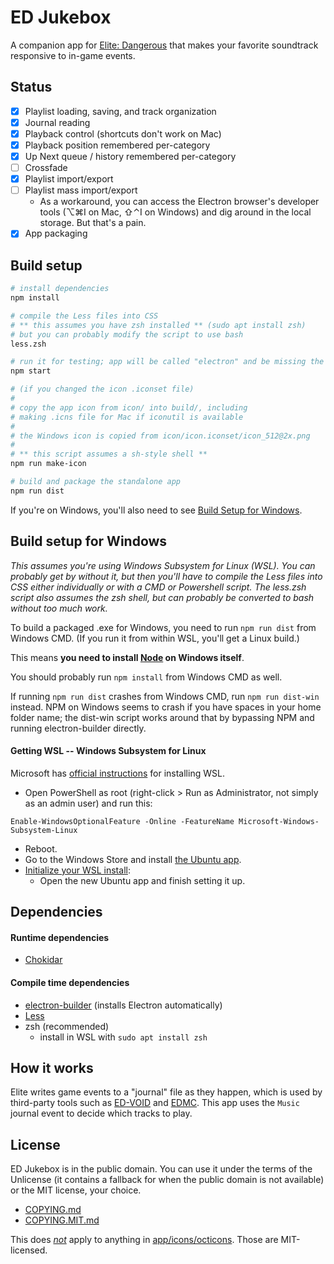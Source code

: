 # ED Jukebox

A companion app for [Elite: Dangerous][ed-official-site] that makes your favorite soundtrack responsive to in-game events.

## Status

- [x] Playlist loading, saving, and track organization
- [x] Journal reading
- [x] Playback control (shortcuts don't work on Mac)
- [x] Playback position remembered per-category
- [x] Up Next queue / history remembered per-category
- [ ] Crossfade
- [x] Playlist import/export
- [ ] Playlist mass import/export
	- As a workaround, you can access the Electron browser's developer tools (⌥⌘I on Mac, ⇧⌃I on Windows) and dig around in the local storage. But that's a pain.
- [x] App packaging

## Build setup

```bash
# install dependencies
npm install

# compile the Less files into CSS
# ** this assumes you have zsh installed ** (sudo apt install zsh)
# but you can probably modify the script to use bash
less.zsh

# run it for testing; app will be called "electron" and be missing the icon
npm start

# (if you changed the icon .iconset file)
#
# copy the app icon from icon/ into build/, including
# making .icns file for Mac if iconutil is available
#
# the Windows icon is copied from icon/icon.iconset/icon_512@2x.png
#
# ** this script assumes a sh-style shell **
npm run make-icon

# build and package the standalone app
npm run dist
```

If you're on Windows, you'll also need to see [Build Setup for Windows](#build-setup-for-windows).

## Build setup for Windows

_This assumes you're using Windows Subsystem for Linux (WSL). You can probably get by without it, but then you'll have to compile the Less files into CSS either individually or with a CMD or Powershell script. The less.zsh script also assumes the zsh shell, but can probably be converted to bash without too much work._

To build a packaged .exe for Windows, you need to run `npm run dist` from Windows CMD. (If you run it from within WSL, you'll get a Linux build.)

This means **you need to install [Node][nodejs] on Windows itself**.

You should probably run `npm install` from Windows CMD as well.

If running `npm run dist` crashes from Windows CMD, run `npm run dist-win` instead. NPM on Windows seems to crash if you have spaces in your home folder name; the dist-win script works around that by bypassing NPM and running electron-builder directly.

#### Getting WSL -- Windows Subsystem for Linux

Microsoft has [official instructions](https://docs.microsoft.com/en-us/windows/wsl/install-win10) for installing WSL.

- Open PowerShell as root (right-click > Run as Administrator, not simply as an admin user) and run this:
```
Enable-WindowsOptionalFeature -Online -FeatureName Microsoft-Windows-Subsystem-Linux
```
- Reboot.
- Go to the Windows Store and install [the Ubuntu app](https://www.microsoft.com/store/p/ubuntu/9nblggh4msv6).
- [Initialize your WSL install](https://docs.microsoft.com/en-us/windows/wsl/initialize-distro):
	- Open the new Ubuntu app and finish setting it up.

## Dependencies

#### Runtime dependencies
- [Chokidar][chokidar]

#### Compile time dependencies

- [electron-builder](electron-builder) (installs Electron automatically)
- [Less][less]
- zsh (recommended)
	- install in WSL with `sudo apt install zsh`

## How it works

Elite writes game events to a "journal" file as they happen, which is used by third-party tools such as [ED-VOID][ed-void] and [EDMC][edmc]. This app uses the `Music` journal event to decide which tracks to play.

## License

ED Jukebox is in the public domain. You can use it under the terms of the Unlicense (it contains a fallback for when the public domain is not available) or the MIT license, your choice.

- [COPYING.md](COPYING.md)
- [COPYING.MIT.md](COPYING.MIT.md)

This does _[not](app/icons/octicons/LICENSE.md)_ apply to anything in [app/icons/octicons](app/icons/octicons). Those are MIT-licensed.

<!-- Links -->

[ed-official-site]: https://elitedangerous.com
[nodejs]: https://nodejs.org
[ed-void]: https://ed-void.com
[edmc]: https://github.com/Marginal/EDMarketConnector
[electron]: https://electronjs.org
[electron-builder]: https://electron.build
[less]: https://lesscss.org
[chokidar]: https://npmjs.com/package/chokidar
